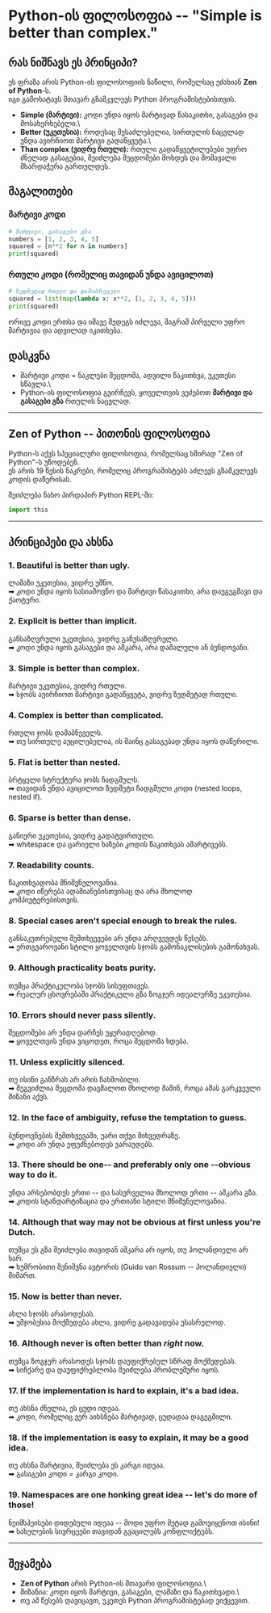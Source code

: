 # Python-ის ფილოსოფია -- "Simple is better than complex."

## რას ნიშნავს ეს პრინციპი?

ეს ფრაზა არის Python-ის ფილოსოფიის ნაწილი, რომელსაც ეძახიან **Zen of
Python**-ს.\
იგი გამოხატავს მთავარ გზამკვლევს Python პროგრამისტებისთვის.

-   **Simple (მარტივი):** კოდი უნდა იყოს მარტივად წასაკითხი, გასაგები და
    მოსახერხებელი.\
-   **Better (უკეთესია):** როდესაც შესაძლებელია, სირთულის ნაცვლად უნდა
    ავირჩიოთ მარტივი გადაწყვეტა.\
-   **Than complex (ვიდრე რთული):** რთული გადაწყვეტილებები უფრო ძნელად
    გასაგებია, შეიძლება შეცდომები მოხდეს და მომავალი მხარდაჭერა
    გართულდეს.

## მაგალითები

### მარტივი კოდი

``` python
# მარტივი, გასაგები გზა
numbers = [1, 2, 3, 4, 5]
squared = [n**2 for n in numbers]
print(squared)
```

### რთული კოდი (რომელიც თავიდან უნდა ავიცილოთ)

``` python
# ზედმეტად რთული და დამაბნეველი
squared = list(map(lambda x: x**2, [1, 2, 3, 4, 5]))
print(squared)
```

ორივე კოდი ერთსა და იმავე შედეგს იძლევა, მაგრამ პირველი უფრო მარტივია და
ადვილად იკითხება.

## დასკვნა

-   მარტივი კოდი = ნაკლები შეცდომა, ადვილი წაკითხვა, უკეთესი სწავლა.\
-   Python-ის ფილოსოფია გვირჩევს, ყოველთვის ვეძებოთ **მარტივი და
    გასაგები გზა** რთულის ნაცვლად.

------------------------------------------------------------------------

## Zen of Python -- პითონის ფილოსოფია

Python-ს აქვს სპეციალური ფილოსოფია, რომელსაც ხშირად "Zen of Python"-ს
უწოდებენ.\
ეს არის 19 წესის ნაკრები, რომელიც პროგრამისტებს აძლევს გზამკვლევს კოდის
დაწერისას.

შეიძლება ნახო პირდაპირ Python REPL-ში:

``` python
import this
```

------------------------------------------------------------------------

## პრინციპები და ახსნა

### 1. Beautiful is better than ugly.

ლამაზი უკეთესია, ვიდრე უშნო.\
➡ კოდი უნდა იყოს სასიამოვნო და მარტივი წასაკითხი, არა დაუგეგმავი და
ქაოტური.

### 2. Explicit is better than implicit.

განსაზღვრული უკეთესია, ვიდრე განუსაზღვრელი.\
➡ კოდი უნდა იყოს გასაგები და აშკარა, არა დამალული ან ბუნდოვანი.

### 3. Simple is better than complex.

მარტივი უკეთესია, ვიდრე რთული.\
➡ სჯობს ავირჩიოთ მარტივი გადაწყვეტა, ვიდრე ზედმეტად რთული.

### 4. Complex is better than complicated.

რთული ჯობს დამაბნეველს.\
➡ თუ სირთულე აუცილებელია, ის მაინც გასაგებად უნდა იყოს დაწერილი.

### 5. Flat is better than nested.

ბრტყელი სტრუქტურა ჯობს ჩადგმულს.\
➡ თავიდან უნდა ავიცილოთ ზედმეტი ჩადგმული კოდი (nested loops, nested if).

### 6. Sparse is better than dense.

განიერი უკეთესია, ვიდრე გადატვირთული.\
➡ whitespace და ცარიელი ხაზები კოდის წაკითხვას ამარტივებს.

### 7. Readability counts.

წაკითხვადობა მნიშვნელოვანია.\
➡ კოდი იწერება ადამიანებისთვისაც და არა მხოლოდ კომპიუტერებისთვის.

### 8. Special cases aren't special enough to break the rules.

განსაკუთრებული შემთხვევები არ უნდა არღვევდეს წესებს.\
➡ ერთგვაროვანი სტილი ყოველთვის სჯობს გამონაკლისების გამონახვას.

### 9. Although practicality beats purity.

თუმცა პრაქტიკულობა სჯობს სისუფთავეს.\
➡ რეალურ ცხოვრებაში პრაქტიკული გზა ზოგჯერ იდეალურზე უკეთესია.

### 10. Errors should never pass silently.

შეცდომები არ უნდა დარჩეს უყურადღებოდ.\
➡ ყოველთვის უნდა ვიცოდეთ, როცა შეცდომა ხდება.

### 11. Unless explicitly silenced.

თუ ისინი განზრახ არ არის ჩახშობილი.\
➡ შეგვიძლია შეცდომა დავმალოთ მხოლოდ მაშინ, როცა ამას გარკვეული მიზანი
აქვს.

### 12. In the face of ambiguity, refuse the temptation to guess.

ბუნდოვნების შემთხვევაში, უარი თქვი მიხვედრაზე.\
➡ კოდი არ უნდა ეფუძნებოდეს ვარაუდებს.

### 13. There should be one-- and preferably only one --obvious way to do it.

უნდა არსებობდეს ერთი -- და სასურველია მხოლოდ ერთი -- აშკარა გზა.\
➡ კოდის სტანდარტიზაცია და ერთიანი სტილი მნიშვნელოვანია.

### 14. Although that way may not be obvious at first unless you're Dutch.

თუმცა ეს გზა შეიძლება თავიდან აშკარა არ იყოს, თუ ჰოლანდიელი არ ხარ.\
➡ ხუმრობითი შენიშვნა ავტორის (Guido van Rossum -- ჰოლანდიელი) მიმართ.

### 15. Now is better than never.

ახლა სჯობს არასოდესას.\
➡ უმჯობესია მოქმედება ახლა, ვიდრე გადავადება უსასრულოდ.

### 16. Although never is often better than *right* now.

თუმცა ზოგჯერ არასოდეს სჯობს დაუფიქრებელ სწრაფ მოქმედებას.\
➡ სიჩქარე და დაუფიქრებლობა შეიძლება პრობლემური იყოს.

### 17. If the implementation is hard to explain, it's a bad idea.

თუ ახსნა ძნელია, ეს ცუდი იდეაა.\
➡ კოდი, რომელიც ვერ აიხსნება მარტივად, ცუდადაა დაგეგმილი.

### 18. If the implementation is easy to explain, it may be a good idea.

თუ ახსნა მარტივია, შეიძლება ეს კარგი იდეაა.\
➡ გასაგები კოდი = კარგი კოდი.

### 19. Namespaces are one honking great idea -- let's do more of those!

ნეიმსპეისები დიდებული იდეაა -- მოდი უფრო მეტად გამოვიყენოთ ისინი!\
➡ სახელების სივრცეები თავიდან გვაცილებს კონფლიქტებს.

------------------------------------------------------------------------

## შეჯამება

-   **Zen of Python** არის Python-ის მთავარი ფილოსოფია.\
-   მიზანია: კოდი იყოს მარტივი, გასაგები, ლამაზი და წაკითხვადი.\
-   თუ ამ წესებს დავიცავთ, უკეთეს Python პროგრამისტებად ვიქცევით.
